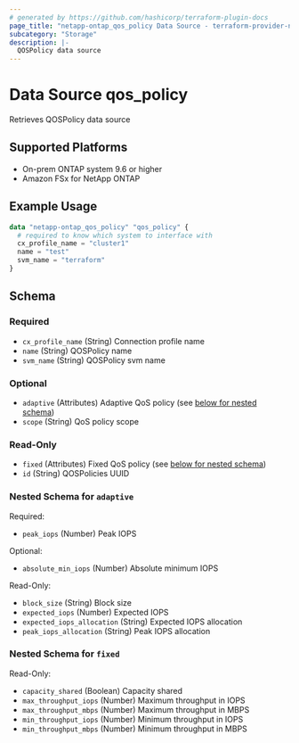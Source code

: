 ```yaml
---
# generated by https://github.com/hashicorp/terraform-plugin-docs
page_title: "netapp-ontap_qos_policy Data Source - terraform-provider-netapp-ontap"
subcategory: "Storage"
description: |-
  QOSPolicy data source
---
```


# Data Source qos_policy

Retrieves QOSPolicy data source

## Supported Platforms

* On-prem ONTAP system 9.6 or higher
* Amazon FSx for NetApp ONTAP

## Example Usage

```terraform
data "netapp-ontap_qos_policy" "qos_policy" {
  # required to know which system to interface with
  cx_profile_name = "cluster1"
  name = "test"
  svm_name = "terraform"
}
```

<!-- schema generated by tfplugindocs -->
## Schema

### Required

- `cx_profile_name` (String) Connection profile name
- `name` (String) QOSPolicy name
- `svm_name` (String) QOSPolicy svm name

### Optional

- `adaptive` (Attributes) Adaptive QoS policy (see [below for nested schema](#nestedatt--adaptive))
- `scope` (String) QoS policy scope

### Read-Only

- `fixed` (Attributes) Fixed QoS policy (see [below for nested schema](#nestedatt--fixed))
- `id` (String) QOSPolicies UUID

<a id="nestedatt--adaptive"></a>

### Nested Schema for `adaptive`

Required:

- `peak_iops` (Number) Peak IOPS

Optional:

- `absolute_min_iops` (Number) Absolute minimum IOPS

Read-Only:

- `block_size` (String) Block size
- `expected_iops` (Number) Expected IOPS
- `expected_iops_allocation` (String) Expected IOPS allocation
- `peak_iops_allocation` (String) Peak IOPS allocation


<a id="nestedatt--fixed"></a>

### Nested Schema for `fixed`

Read-Only:

- `capacity_shared` (Boolean) Capacity shared
- `max_throughput_iops` (Number) Maximum throughput in IOPS
- `max_throughput_mbps` (Number) Maximum throughput in MBPS
- `min_throughput_iops` (Number) Minimum throughput in IOPS
- `min_throughput_mbps` (Number) Minimum throughput in MBPS
